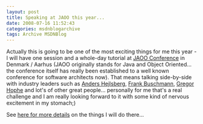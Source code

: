 ```yaml
---
layout: post
title: Speaking at JAOO this year...
date: 2008-07-16 11:52:43
categories: msdnblogarchive
tags: Archive MSDNBlog
---
```


Actually this is going to be one of the most exciting things for me this year - I will have one session and a whole-day tutorial at [JAOO Conference](http://jaoo.dk/conference/) in Denmark / Aarhus (JAOO originally stands for Java and Object Oriented... the conference itself has really been established to a well known conference for software architects now). That means talking side-by-side with industry leaders such as [Anders Hejlsberg](http://jaoo.dk/speaker/Anders+Hejlsberg), [Frank Buschmann](http://jaoo.dk/speaker/Frank+Buschmann), [Gregor Hophe](http://jaoo.dk/speaker/Gregor+Hophe) and lot's of other great people... personally for me that's a real challenge and I am really looking forward to it with some kind of nervous excitement in my stomach;)

 See [here for more details](http://jaoo.dk/speaker/Mario+Szpuszta) on the things I will do there...


